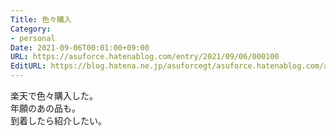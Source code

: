 ```yaml
---
Title: 色々購入
Category:
- personal
Date: 2021-09-06T00:01:00+09:00
URL: https://asuforce.hatenablog.com/entry/2021/09/06/000100
EditURL: https://blog.hatena.ne.jp/asuforcegt/asuforce.hatenablog.com/atom/entry/26006613805181463
---
```


楽天で色々購入した。  
年願のあの品も。  
到着したら紹介したい。
